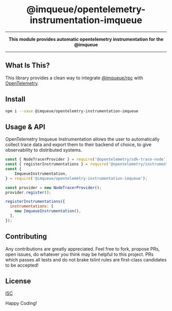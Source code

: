 <h1 align="center">@imqueue/opentelemetry-instrumentation-imqueue</h1>
<hr>
<p align="center">
    <strong>This module provides automatic opentelemetry instrumentation for the @imqueue</strong>
</p>
<hr>

## What Is This?

This library provides a clean way to integrate
[@imqueue/rpc](https://github.com/imqueue/rpc) with 
[OpenTelemetry](https://github.com/open-telemetry).

## Install

~~~bash
npm i --save @imqueue/opentelemtry-instrumentation-imqueue
~~~ 

## Usage & API

OpenTelemetry Imqueue Instrumentation allows the user to automatically collect trace data and export them to their backend of choice, to give observability to distributed systems.

```js
const { NodeTracerProvider } = require('@opentelemetry/sdk-trace-node');
const { registerInstrumentations } = require('@opentelemetry/instrumentation');
const {
    ImqueueInstrumentation,
} = require('@imqueue/opentelemetry-instrumentation-imqueue');

const provider = new NodeTracerProvider();
provider.register();

registerInstrumentations({
  instrumentations: [
    new ImqueueInstrumentation(),
  ],
});
```

## Contributing

Any contributions are greatly appreciated. Feel free to fork, propose PRs, open
issues, do whatever you think may be helpful to this project. PRs which passes
all tests and do not brake tslint rules are first-class candidates to be
accepted!

## License

[ISC](https://github.com/imqueue/opentelemetry-instrumentation-imqueue/blob/master/LICENSE)

Happy Coding!